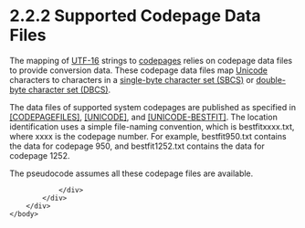 <html dir="LTR" xmlns:mshelp="http://msdn.microsoft.com/mshelp" xmlns:ddue="http://ddue.schemas.microsoft.com/authoring/2003/5" xmlns:xlink="http://www.w3.org/1999/xlink" xmlns:tool="http://www.microsoft.com/tooltip">
    <head>
        <meta http-equiv="Content-Type" content="text/html; CHARSET=utf-8"></meta>
        <meta name="save" content="history"></meta>
        <title>2.2.2 Supported Codepage Data Files</title>
        <xml>
            <mshelp:toctitle title="2.2.2 Supported Codepage Data Files"></mshelp:toctitle>
            <mshelp:rltitle title="[MS-UCODEREF]: Supported Codepage Data Files"></mshelp:rltitle>
            <mshelp:keyword index="A" term="d167d756-0c58-4564-a0de-77c647d367fa"></mshelp:keyword>
            <mshelp:attr name="DCSext.ContentType" value="open specification"></mshelp:attr>
            <mshelp:attr name="AssetID" value="d167d756-0c58-4564-a0de-77c647d367fa"></mshelp:attr>
            <mshelp:attr name="TopicType" value="kbRef"></mshelp:attr>
            <mshelp:attr name="DCSext.Title" value="[MS-UCODEREF]: Supported Codepage Data Files" />
        </xml>
    </head>
    <body>
        <div id="header">
            <h1 class="heading">2.2.2 Supported Codepage Data Files</h1>
        </div>
        <div id="mainSection">
            <div id="mainBody">
                <div id="allHistory" class="saveHistory"></div>
                <div id="sectionSection0" class="section" name="collapseableSection">
                    

<p>The mapping of <a href="484e8ed3-152b-4300-9527-7efade6d6491.html#gt_4c9eef52-69d4-43e7-ac04-ff1fe43a94fb">UTF-16</a> strings to <a href="484e8ed3-152b-4300-9527-7efade6d6491.html#gt_210637d9-9634-4652-a935-ded3cd434f38">codepages</a> relies on
codepage data files to provide conversion data. These codepage data files map <a href="484e8ed3-152b-4300-9527-7efade6d6491.html#gt_c305d0ab-8b94-461a-bd76-13b40cb8c4d8">Unicode</a> characters to
characters in a <a href="484e8ed3-152b-4300-9527-7efade6d6491.html#gt_df486a90-bdb0-4131-a87b-0c91b43ec1d9">single-byte
character set (SBCS)</a> or <a href="484e8ed3-152b-4300-9527-7efade6d6491.html#gt_f4852631-44aa-45e8-b1c8-34bb299a10e1">double-byte
character set (DBCS)</a>.</p>

<p>The data files of supported system codepages are published
as specified in <a href="https://go.microsoft.com/fwlink/?LinkId=165666">[CODEPAGEFILES]</a>,
<a href="https://go.microsoft.com/fwlink/?LinkId=90550">[UNICODE]</a>, and <a href="https://go.microsoft.com/fwlink/?LinkId=95708">[UNICODE-BESTFIT]</a>. The
location identification uses a simple file-naming convention, which is
bestfitxxxx.txt, where xxxx is the codepage number. For example, bestfit950.txt
contains the data for codepage 950, and bestfit1252.txt contains the data for
codepage 1252.</p>

<p>The pseudocode assumes all these codepage files are
available. </p>


                </div>
            </div>
        </div>
    </body>
</html>